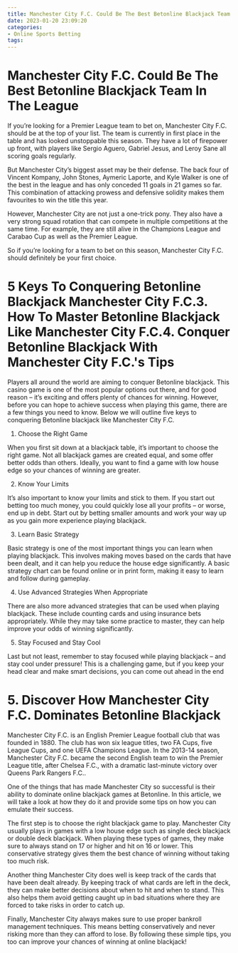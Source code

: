 ```yaml
---
title: Manchester City F.C. Could Be The Best Betonline Blackjack Team In The League
date: 2023-01-20 23:09:20
categories:
- Online Sports Betting
tags:
---
```



#  Manchester City F.C. Could Be The Best Betonline Blackjack Team In The League

If you’re looking for a Premier League team to bet on, Manchester City F.C. should be at the top of your list. The team is currently in first place in the table and has looked unstoppable this season. They have a lot of firepower up front, with players like Sergio Aguero, Gabriel Jesus, and Leroy Sane all scoring goals regularly.

But Manchester City’s biggest asset may be their defense. The back four of Vincent Kompany, John Stones, Aymeric Laporte, and Kyle Walker is one of the best in the league and has only conceded 11 goals in 21 games so far. This combination of attacking prowess and defensive solidity makes them favourites to win the title this year.

However, Manchester City are not just a one-trick pony. They also have a very strong squad rotation that can compete in multiple competitions at the same time. For example, they are still alive in the Champions League and Carabao Cup as well as the Premier League.

So if you’re looking for a team to bet on this season, Manchester City F.C. should definitely be your first choice.

#  5 Keys To Conquering Betonline Blackjack Manchester City F.C.3. How To Master Betonline Blackjack Like Manchester City F.C.4. Conquer Betonline Blackjack With Manchester City F.C.'s Tips

Players all around the world are aiming to conquer Betonline blackjack. This casino game is one of the most popular options out there, and for good reason – it’s exciting and offers plenty of chances for winning. However, before you can hope to achieve success when playing this game, there are a few things you need to know. Below we will outline five keys to conquering Betonline blackjack like Manchester City F.C.

1. Choose the Right Game

When you first sit down at a blackjack table, it’s important to choose the right game. Not all blackjack games are created equal, and some offer better odds than others. Ideally, you want to find a game with low house edge so your chances of winning are greater.

2. Know Your Limits

It’s also important to know your limits and stick to them. If you start out betting too much money, you could quickly lose all your profits – or worse, end up in debt. Start out by betting smaller amounts and work your way up as you gain more experience playing blackjack.

3. Learn Basic Strategy

Basic strategy is one of the most important things you can learn when playing blackjack. This involves making moves based on the cards that have been dealt, and it can help you reduce the house edge significantly. A basic strategy chart can be found online or in print form, making it easy to learn and follow during gameplay.

4. Use Advanced Strategies When Appropriate

There are also more advanced strategies that can be used when playing blackjack. These include counting cards and using insurance bets appropriately. While they may take some practice to master, they can help improve your odds of winning significantly.

5. Stay Focused and Stay Cool

Last but not least, remember to stay focused while playing blackjack – and stay cool under pressure! This is a challenging game, but if you keep your head clear and make smart decisions, you can come out ahead in the end

# 5. Discover How Manchester City F.C. Dominates Betonline Blackjack

Manchester City F.C. is an English Premier League football club that was founded in 1880. The club has won six league titles, two FA Cups, five League Cups, and one UEFA Champions League. In the 2013-14 season, Manchester City F.C. became the second English team to win the Premier League title, after Chelsea F.C., with a dramatic last-minute victory over Queens Park Rangers F.C..

One of the things that has made Manchester City so successful is their ability to dominate online blackjack games at Betonline. In this article, we will take a look at how they do it and provide some tips on how you can emulate their success.

The first step is to choose the right blackjack game to play. Manchester City usually plays in games with a low house edge such as single deck blackjack or double deck blackjack. When playing these types of games, they make sure to always stand on 17 or higher and hit on 16 or lower. This conservative strategy gives them the best chance of winning without taking too much risk.

Another thing Manchester City does well is keep track of the cards that have been dealt already. By keeping track of what cards are left in the deck, they can make better decisions about when to hit and when to stand. This also helps them avoid getting caught up in bad situations where they are forced to take risks in order to catch up.

Finally, Manchester City always makes sure to use proper bankroll management techniques. This means betting conservatively and never risking more than they can afford to lose. By following these simple tips, you too can improve your chances of winning at online blackjack!